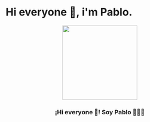 # Hi everyone 👋, i'm Pablo.

<p align="center" width="300">
   <img align="center" width="200" src="[perfil2](https://user-images.githubusercontent.com/89558154/169937471-b9e50236-9253-4250-9b7f-7949c5f3d46e.png
" />
   <h3 align="center">¡Hi everyone 👋! Soy Pablo 👨🏻‍💻</h3>
</p>


